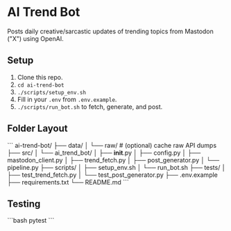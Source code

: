 # AI Trend Bot

Posts daily creative/sarcastic updates of trending topics from Mastodon ("X") using OpenAI.

## Setup

1. Clone this repo.  
2. `cd ai-trend-bot`  
3. `./scripts/setup_env.sh`  
4. Fill in your `.env` from `.env.example`.  
5. `./scripts/run_bot.sh` to fetch, generate, and post.

## Folder Layout

\`\`\`
ai-trend-bot/
├── data/
│   └── raw/            # (optional) cache raw API dumps
├── src/
│   └── ai_trend_bot/
│       ├── __init__.py
│       ├── config.py
│       ├── mastodon_client.py
│       ├── trend_fetch.py
│       ├── post_generator.py
│       └── pipeline.py
├── scripts/
│   ├── setup_env.sh
│   └── run_bot.sh
├── tests/
│   ├── test_trend_fetch.py
│   └── test_post_generator.py
├── .env.example
├── requirements.txt
└── README.md
\`\`\`

## Testing

\`\`\`bash
pytest
\`\`\`
